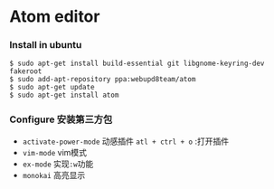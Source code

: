 # Atom editor
### Install in ubuntu 
```
$ sudo apt-get install build-essential git libgnome-keyring-dev fakeroot
$ sudo add-apt-repository ppa:webupd8team/atom
$ sudo apt-get update
$ sudo apt-get install atom
```

### Configure 安装第三方包

 * `activate-power-mode` 动感插件 `atl + ctrl + o` :打开插件
 * `vim-mode` vim模式
 * `ex-mode` 实现`:w`功能
 * `monokai`  高亮显示

 
 

